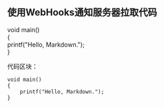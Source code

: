 ## 使用WebHooks通知服务器拉取代码
void main()    
{    
    printf("Hello, Markdown.");    
}    

代码区块：

    void main()
    {
        printf("Hello, Markdown.");
    }